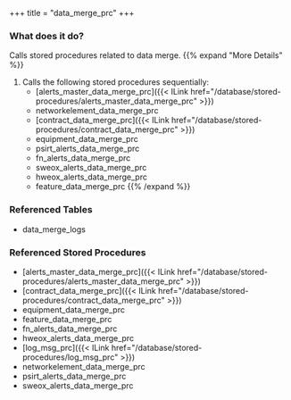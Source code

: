+++
title = "data_merge_prc"
+++

### What does it do?
Calls stored procedures related to data merge.
{{% expand "More Details" %}}
1. Calls the following stored procedures sequentially:
   - [alerts_master_data_merge_prc]({{< ILink href="/database/stored-procedures/alerts_master_data_merge_prc" >}})
   - networkelement_data_merge_prc
   - [contract_data_merge_prc]({{< ILink href="/database/stored-procedures/contract_data_merge_prc" >}})
   - equipment_data_merge_prc
   - psirt_alerts_data_merge_prc
   - fn_alerts_data_merge_prc
   - sweox_alerts_data_merge_prc
   - hweox_alerts_data_merge_prc
   - feature_data_merge_prc
{{% /expand %}}

### Referenced Tables
- data_merge_logs


### Referenced Stored Procedures
- [alerts_master_data_merge_prc]({{< ILink href="/database/stored-procedures/alerts_master_data_merge_prc" >}})
- [contract_data_merge_prc]({{< ILink href="/database/stored-procedures/contract_data_merge_prc" >}})
- equipment_data_merge_prc
- feature_data_merge_prc
- fn_alerts_data_merge_prc
- hweox_alerts_data_merge_prc
- [log_msg_prc]({{< ILink href="/database/stored-procedures/log_msg_prc" >}})
- networkelement_data_merge_prc
- psirt_alerts_data_merge_prc
- sweox_alerts_data_merge_prc
